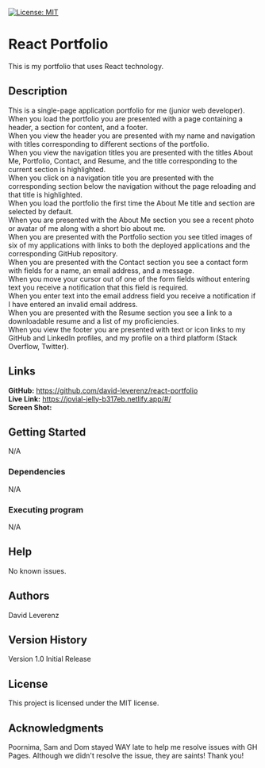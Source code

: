 [![License: MIT](https://img.shields.io/badge/License-MIT-yellow.svg)](https://opensource.org/licenses/MIT)
# React Portfolio
This is my portfolio that uses React technology.

## Description
This is a single-page application portfolio for me (junior web developer).<br>
When you load the portfolio you are presented with a page containing a header, a section for content, and a footer.<br>
When you view the header you are presented with my name and navigation with titles corresponding to different sections of the portfolio.<br>
When you view the navigation titles you are presented with the titles About Me, Portfolio, Contact, and Resume, and the title corresponding to the current section is highlighted.<br>
When you click on a navigation title you are presented with the corresponding section below the navigation without the page reloading and that title is highlighted.<br>
When you load the portfolio the first time the About Me title and section are selected by default.<br>
When you are presented with the About Me section you see a recent photo or avatar of me along with a short bio about me.<br>
When you are presented with the Portfolio section you see titled images of six of my applications with links to both the deployed applications and the corresponding GitHub repository.<br>
When you are presented with the Contact section you see a contact form with fields for a name, an email address, and a message.<br>
When you move your cursor out of one of the form fields without entering text you receive a notification that this field is required.<br>
When you enter text into the email address field you receive a notification if I have entered an invalid email address.<br>
When you are presented with the Resume section you see a link to a downloadable resume and a list of my proficiencies.<br>
When you view the footer you are presented with text or icon links to my GitHub and LinkedIn profiles, and my profile on a third platform (Stack Overflow, Twitter).

## Links
**GitHub:** https://github.com/david-leverenz/react-portfolio<br>
**Live Link:** https://jovial-jelly-b317eb.netlify.app/#/<br>
**Screen Shot:** <br>


## Getting Started
N/A
### Dependencies
N/A
### Executing program
N/A
## Help
No known issues.
## Authors
David Leverenz 
## Version History
Version 1.0 Initial Release
## License
This project is licensed under the MIT license.
## Acknowledgments
Poornima, Sam and Dom stayed WAY late to help me resolve issues with GH Pages.  Although we didn't resolve the issue, they are saints!  Thank you!


